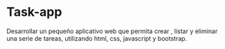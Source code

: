 # Task-app
Desarrollar un pequeño aplicativo web que permita crear , listar y eliminar una serie de tareas, utilizando html, css, javascript y bootstrap. 
